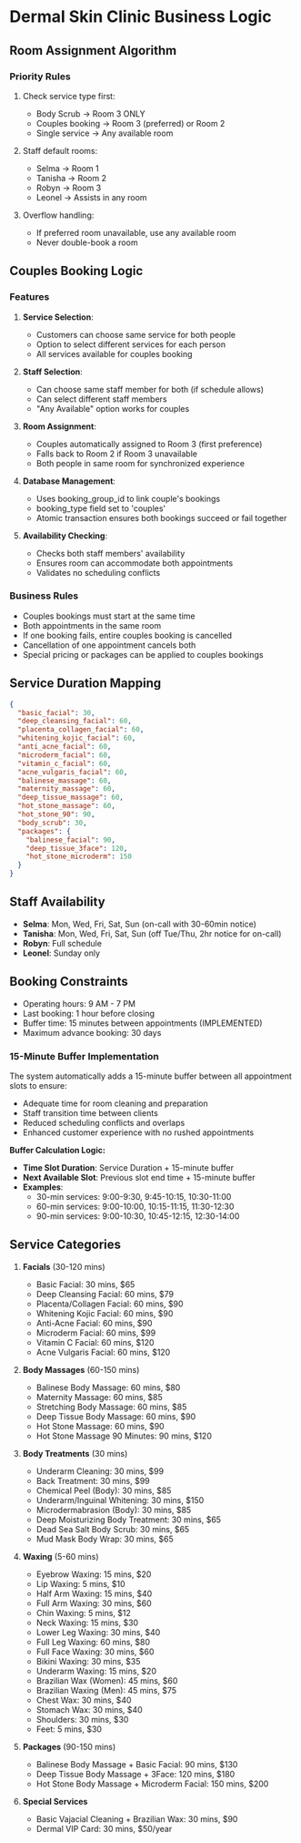 # Dermal Skin Clinic Business Logic

## Room Assignment Algorithm

### Priority Rules
1. Check service type first:
   - Body Scrub → Room 3 ONLY
   - Couples booking → Room 3 (preferred) or Room 2
   - Single service → Any available room

2. Staff default rooms:
   - Selma → Room 1
   - Tanisha → Room 2
   - Robyn → Room 3
   - Leonel → Assists in any room

3. Overflow handling:
   - If preferred room unavailable, use any available room
   - Never double-book a room

## Couples Booking Logic

### Features
1. **Service Selection**:
   - Customers can choose same service for both people
   - Option to select different services for each person
   - All services available for couples booking

2. **Staff Selection**:
   - Can choose same staff member for both (if schedule allows)
   - Can select different staff members
   - "Any Available" option works for couples

3. **Room Assignment**:
   - Couples automatically assigned to Room 3 (first preference)
   - Falls back to Room 2 if Room 3 unavailable
   - Both people in same room for synchronized experience

4. **Database Management**:
   - Uses booking_group_id to link couple's bookings
   - booking_type field set to 'couples'
   - Atomic transaction ensures both bookings succeed or fail together

5. **Availability Checking**:
   - Checks both staff members' availability
   - Ensures room can accommodate both appointments
   - Validates no scheduling conflicts

### Business Rules
- Couples bookings must start at the same time
- Both appointments in the same room
- If one booking fails, entire couples booking is cancelled
- Cancellation of one appointment cancels both
- Special pricing or packages can be applied to couples bookings

## Service Duration Mapping
```json
{
  "basic_facial": 30,
  "deep_cleansing_facial": 60,
  "placenta_collagen_facial": 60,
  "whitening_kojic_facial": 60,
  "anti_acne_facial": 60,
  "microderm_facial": 60,
  "vitamin_c_facial": 60,
  "acne_vulgaris_facial": 60,
  "balinese_massage": 60,
  "maternity_massage": 60,
  "deep_tissue_massage": 60,
  "hot_stone_massage": 60,
  "hot_stone_90": 90,
  "body_scrub": 30,
  "packages": {
    "balinese_facial": 90,
    "deep_tissue_3face": 120,
    "hot_stone_microderm": 150
  }
}
```

## Staff Availability
- **Selma**: Mon, Wed, Fri, Sat, Sun (on-call with 30-60min notice)
- **Tanisha**: Mon, Wed, Fri, Sat, Sun (off Tue/Thu, 2hr notice for on-call)
- **Robyn**: Full schedule
- **Leonel**: Sunday only

## Booking Constraints
- Operating hours: 9 AM - 7 PM
- Last booking: 1 hour before closing
- Buffer time: 15 minutes between appointments (IMPLEMENTED)
- Maximum advance booking: 30 days

### 15-Minute Buffer Implementation
The system automatically adds a 15-minute buffer between all appointment slots to ensure:
- Adequate time for room cleaning and preparation
- Staff transition time between clients
- Reduced scheduling conflicts and overlaps
- Enhanced customer experience with no rushed appointments

**Buffer Calculation Logic:**
- **Time Slot Duration**: Service Duration + 15-minute buffer
- **Next Available Slot**: Previous slot end time + 15-minute buffer
- **Examples**:
  - 30-min services: 9:00-9:30, 9:45-10:15, 10:30-11:00
  - 60-min services: 9:00-10:00, 10:15-11:15, 11:30-12:30
  - 90-min services: 9:00-10:30, 10:45-12:15, 12:30-14:00

## Service Categories
1. **Facials** (30-120 mins)
   - Basic Facial: 30 mins, $65
   - Deep Cleansing Facial: 60 mins, $79
   - Placenta/Collagen Facial: 60 mins, $90
   - Whitening Kojic Facial: 60 mins, $90
   - Anti-Acne Facial: 60 mins, $90
   - Microderm Facial: 60 mins, $99
   - Vitamin C Facial: 60 mins, $120
   - Acne Vulgaris Facial: 60 mins, $120

2. **Body Massages** (60-150 mins)
   - Balinese Body Massage: 60 mins, $80
   - Maternity Massage: 60 mins, $85
   - Stretching Body Massage: 60 mins, $85
   - Deep Tissue Body Massage: 60 mins, $90
   - Hot Stone Massage: 60 mins, $90
   - Hot Stone Massage 90 Minutes: 90 mins, $120

3. **Body Treatments** (30 mins)
   - Underarm Cleaning: 30 mins, $99
   - Back Treatment: 30 mins, $99
   - Chemical Peel (Body): 30 mins, $85
   - Underarm/Inguinal Whitening: 30 mins, $150
   - Microdermabrasion (Body): 30 mins, $85
   - Deep Moisturizing Body Treatment: 30 mins, $65
   - Dead Sea Salt Body Scrub: 30 mins, $65
   - Mud Mask Body Wrap: 30 mins, $65

4. **Waxing** (5-60 mins)
   - Eyebrow Waxing: 15 mins, $20
   - Lip Waxing: 5 mins, $10
   - Half Arm Waxing: 15 mins, $40
   - Full Arm Waxing: 30 mins, $60
   - Chin Waxing: 5 mins, $12
   - Neck Waxing: 15 mins, $30
   - Lower Leg Waxing: 30 mins, $40
   - Full Leg Waxing: 60 mins, $80
   - Full Face Waxing: 30 mins, $60
   - Bikini Waxing: 30 mins, $35
   - Underarm Waxing: 15 mins, $20
   - Brazilian Wax (Women): 45 mins, $60
   - Brazilian Waxing (Men): 45 mins, $75
   - Chest Wax: 30 mins, $40
   - Stomach Wax: 30 mins, $40
   - Shoulders: 30 mins, $30
   - Feet: 5 mins, $30

5. **Packages** (90-150 mins)
   - Balinese Body Massage + Basic Facial: 90 mins, $130
   - Deep Tissue Body Massage + 3Face: 120 mins, $180
   - Hot Stone Body Massage + Microderm Facial: 150 mins, $200

6. **Special Services**
   - Basic Vajacial Cleaning + Brazilian Wax: 30 mins, $90
   - Dermal VIP Card: 30 mins, $50/year 